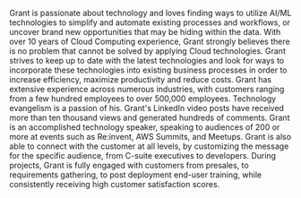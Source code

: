 Grant is passionate about technology and loves finding ways to utilize AI/ML technologies to simplify and automate 
existing processes and workflows, or uncover brand new opportunities that may be hiding within the data. 
With over 10 years of Cloud Computing experience, Grant strongly believes there is no problem that cannot be solved by applying Cloud technologies. 
Grant strives to keep up to date with the latest technologies and look for ways to incorporate these technologies into existing business processes in order to increase efficiency, maximize productivity and reduce costs.
Grant has extensive experience across numerous industries, with customers ranging from a few hundred employees to over 500,000 employees. 
Technology evangelism is a passion of his. Grant's LinkedIn video posts have received more than ten thousand views and generated hundreds of comments. 
Grant is an accomplished technology speaker, speaking to audiences of 200 or more at events such as Re:invent, AWS Summits, and Meetups.
Grant is also able to connect with the customer at all levels, by customizing the message for the specific audience, from C-suite executives to developers. 
During projects, Grant is fully engaged with customers from presales, to requirements gathering, to post deployment end-user training, while consistently receiving high customer satisfaction scores.
